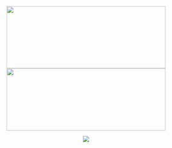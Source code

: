 <!--
### Hi there 👋
-->

<p align=center >
    <img width=420 height=165 src="https://github-readme-stats-fork-akd2.vercel.app/api?username=murkney&count_private=true&bg_color=0000&text_color=509e2f&title_color=&icon_color=ffa600&show_icons=true&border_color=afafaf81&border_radius=12" "alt="https://github.com/murkney" />
    <img width=420 height=165 src="https://github-readme-stats.vercel.app/api/top-langs/?username=murkney&count_private=true&layout=compact&bg_color=0000&text_color=509e2f&border_color=afafaf81&border_radius=12" />
</p>

<p align=center >
    <img src="https://komarev.com/ghpvc/?username=murkney&color=509e2f" "alt="https://github.com/murkney" />
</p>

<!--
**murkney/murkney** is a ✨ _special_ ✨ repository because its `README.md` (this file) appears on your GitHub profile.

Here are some ideas to get you started:

- 🔭 I’m currently working on ...
- 🌱 I’m currently learning ...
- 👯 I’m looking to collaborate on ...
- 🤔 I’m looking for help with ...
- 💬 Ask me about ...
- 📫 How to reach me: ...
- 😄 Pronouns: ...
- ⚡ Fun fact: ...
-->
